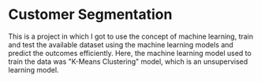 # Customer Segmentation
This is a project in which I got to use the concept of machine learning, train and test the available dataset using the machine learning models and predict the outcomes efficiently. Here, the machine learning model used to train the data was "K-Means Clustering" model, which is an unsupervised learning model.

